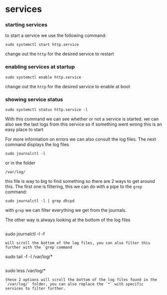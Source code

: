 # services
### starting services
to start a service we use the following command:
```
sudo systemctl start http.service
```
change out the `http` for the desired service to restart

### enabling services at startup
```
sudo systemctl enable http.service
```
change out the `http` for the desired service to enable at boot

### showing service status
```
sudo systemctl status http.service -l
```
With this command we can see whether or not a service is started.
we can also see the last logs from this service so if something went wrong this is an easy place to start

For more information on errors we can also consult the log files.
The next command displays the log files
```
sudo journalctl -l
```
or in the folder
```
/var/log/
```
this file is way to big to find something so there are 2 ways to get around this.
The first one is filtering, this we can do with a pipe to the `grep` command:
```
sudo journalctl -l | grep dhcpd
```
with `grep` we can filter everything we get from the journals.

The other way is always looking at the bottom of the log files
```
```
sudo journalctl -l -f
```
will scroll the bottom of the log files, you can also filter this further with the `grep`command

```
sudo tail -f -l /var/log/*
```
```
sudo less /var/log/*
```
these 2 options will scroll the bottom of the log files found in the `/var/log/` folder, you can also replace the `*` with specific services to filter further.
